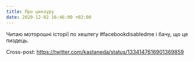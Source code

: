 ```yaml
---
title: Про цензуру
date: 2020-12-02 16:46:00 +02:00
---
```


Читаю моторошні історії по хештегу #facebookdisabledme і бачу, що це пиздець.

Cross-post: https://twitter.com/kastaneda/status/1334147616901369859